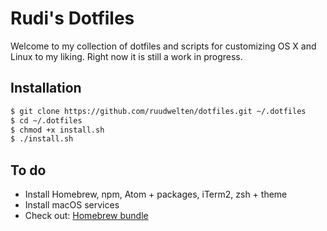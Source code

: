 # Rudi's Dotfiles

Welcome to my collection of dotfiles and scripts for customizing OS X and Linux to my liking. Right now it is still a work in progress.

## Installation

```sh
$ git clone https://github.com/ruudwelten/dotfiles.git ~/.dotfiles
$ cd ~/.dotfiles
$ chmod +x install.sh
$ ./install.sh
```

## To do

- Install Homebrew, npm, Atom + packages, iTerm2, zsh + theme
- Install macOS services
- Check out: [Homebrew bundle](https://github.com/Homebrew/homebrew-bundle)
